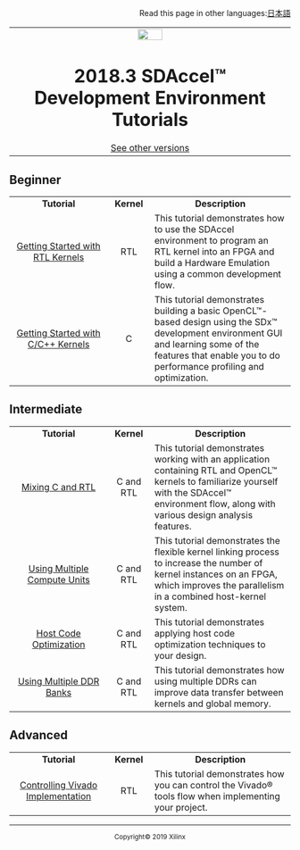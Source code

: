 <p align="right">
Read this page in other languages:<a href="/docs-jp/README.md">日本語</a>          
</p>

<table width="100%">
  <tr width="100%">
    <td align="center"><img src="https://www.xilinx.com/content/dam/xilinx/imgs/press/media-kits/corporate/xilinx-logo.png" width="30%"/><h1>2018.3 SDAccel™ Development Environment Tutorials</h1>
    <a href="https://github.com/Xilinx/SDAccel-Tutorials/branches/all">See other versions</a>
    </td>
 </tr>
 </table>

## Beginner

 <table style="width:100%">
 <tr>
 <td width="35%" align="center"><b>Tutorial</b>
 <td width="15%" align="center"><b>Kernel</b>
 <td width="50%" align="center"><b>Description</b>
 </tr>
 <tr>
 <td align="center"><a href="docs/getting-started-rtl-kernels/README.md">Getting Started with RTL Kernels</a></td>
 <td align="center">RTL</td>
 <td>This tutorial demonstrates how to use the SDAccel environment to program an RTL kernel into an FPGA and build a Hardware Emulation using a common development flow.</td>
 </tr>
   <tr>
   <td align="center"><a href="docs/getting-started-c-kernels/README.md">Getting Started with C/C++ Kernels</a></td>
   <td align="center">C</td>
   <td>This tutorial demonstrates building a basic OpenCL™-based design using the SDx™ development environment GUI and learning some of the features that enable you to do performance profiling and optimization.</td>
   </tr>
   </table>

## Intermediate

  <table style="width:100%">
 <tr>
 <td width="35%" align="center"><b>Tutorial</b>
 <td width="15%" align="center"><b>Kernel</b>
 <td width="50%" align="center"><b>Description</b>
 </tr>
 <tr>
 <td align="center"><a href="docs/mixing-c-rtl-kernels/README.md">Mixing C and RTL</a></td>
 <td align="center">C and RTL</td>
 <td>This tutorial demonstrates working with an application containing RTL and OpenCL™ kernels to familiarize yourself with the SDAccel™ environment flow, along with various design analysis features.</td>
 </tr>
 <tr>
 <td align="center"><a href="docs/using-multiple-cu/README.md">Using Multiple Compute Units</a></td>
 <td align="center">C and RTL</td>
 <td>This tutorial demonstrates the flexible kernel linking process to increase the number of kernel instances on an FPGA, which improves the parallelism in a combined host-kernel system.</td>
 </tr>
 <tr>
 <td align="center"><a href="docs/host-code-opt/README.md">Host Code Optimization</a></td>
 <td align="center">C and RTL</td>
 <td>This tutorial demonstrates applying host code optimization techniques to your design.</td>
 </tr>
 <tr>
 <td align="center"><a href="docs/mult-ddr-banks/README.md">Using Multiple DDR Banks</a></td>
 <td align="center">C and RTL</td>
 <td>This tutorial demonstrates how using multiple DDRs can improve data transfer between kernels and global memory.</td>
 </tr>
 </table>

## Advanced

 <table style="width:100%">
 <tr>
 <td width="35%" align="center"><b>Tutorial</b>
 <td width="15%" align="center"><b>Kernel</b>
 <td width="50%" align="center"><b>Description</b>
 </tr>
 <tr>
 <td align="center"><a href="docs/controlling-vivado-impl/README.md">Controlling Vivado Implementation</a></td>
 <td align="center">RTL</td>
 <td>This tutorial demonstrates how you can control the Vivado® tools flow when implementing your project.</td>
 </tr>
 </table>

<hr/>
<p align="center"><sup>Copyright&copy; 2019 Xilinx</sup></p>
